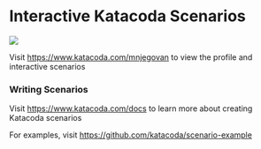# Interactive Katacoda Scenarios

[![](http://shields.katacoda.com/katacoda/mnjegovan/count.svg)](https://www.katacoda.com/mnjegovan "Get your profile on Katacoda.com")

Visit https://www.katacoda.com/mnjegovan to view the profile and interactive scenarios

### Writing Scenarios
Visit https://www.katacoda.com/docs to learn more about creating Katacoda scenarios

For examples, visit https://github.com/katacoda/scenario-example
